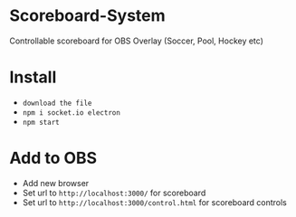 # Scoreboard-System
Controllable scoreboard for OBS Overlay (Soccer, Pool, Hockey etc)

# Install
- `download the file`
- `npm i socket.io electron`
- `npm start`

# Add to OBS
- Add new browser
- Set url to `http://localhost:3000/` for scoreboard
- Set url to `http://localhost:3000/control.html` for scoreboard controls
